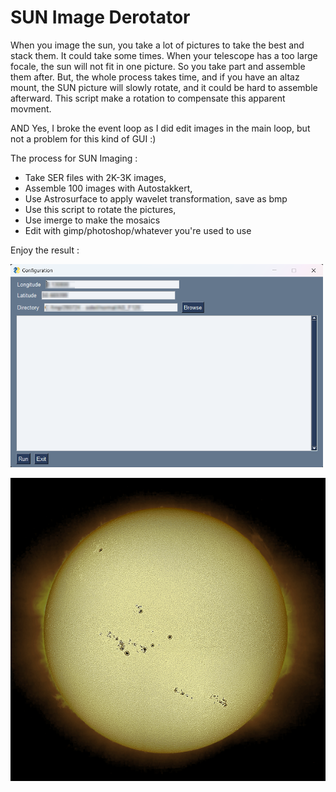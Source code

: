 # SUN Image Derotator

When you image the sun, you take a lot of pictures to take the best and stack them. It could take some times.
When your telescope has a too large focale, the sun will not fit in one picture. So you take part and assemble them after.
But, the whole process takes time, and if you have an altaz mount, the SUN picture will slowly rotate, and it could be hard to assemble afterward.
This script make a rotation to compensate this apparent movment.

AND Yes, I broke the event loop as I did edit images in the main loop, but not a problem for this kind of GUI :)

The process for SUN Imaging :

- Take SER files with 2K-3K images,
- Assemble 100 images with Autostakkert,
- Use Astrosurface to apply wavelet transformation, save as bmp
- Use this script to rotate the pictures,
- Use imerge to make the mosaics
- Edit with gimp/photoshop/whatever you're used to use

Enjoy the result :

![image GUI](./images/gui.png)

![image SUN](./images/2024.07.28_Soleil_PDS130.png)

